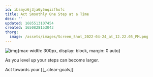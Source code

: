 ```yaml
---
id: ibsmyz6j3ja6y5nqizfhofc
title: Act Smoothly One Step at a Time
desc: ''
updated: 1685513107454
created: 1650828153043
thorg:
  image: /assets/images/Screen_Shot_2022-04-24_at_12.22.05_PM.png
---
```


![img](/assets/images/Screen_Shot_2022-04-24_at_12.22.05_PM.png){max-width: 300px, display: block, margin: 0 auto}

As you level up your steps can become larger.

Act towards your [[_.clear-goals]]